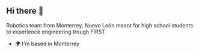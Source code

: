 ## Hi there 👋
Robotics team from Monterrey, Nuevo León meant for high school students to experience engineering trough FIRST

* 🌍  I'm based in Monterrey
